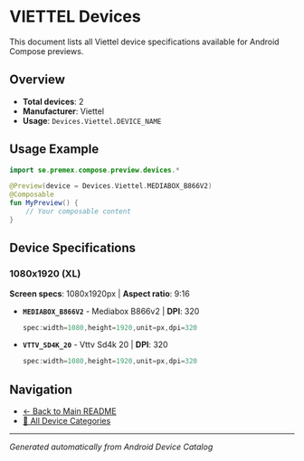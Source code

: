 # VIETTEL Devices

This document lists all Viettel device specifications available for Android Compose previews.

## Overview

- **Total devices**: 2
- **Manufacturer**: Viettel
- **Usage**: `Devices.Viettel.DEVICE_NAME`

## Usage Example

```kotlin
import se.premex.compose.preview.devices.*

@Preview(device = Devices.Viettel.MEDIABOX_B866V2)
@Composable
fun MyPreview() {
    // Your composable content
}
```

## Device Specifications

### 1080x1920 (XL)

**Screen specs**: 1080x1920px | **Aspect ratio**: 9:16

- **`MEDIABOX_B866V2`** - Mediabox B866v2 | **DPI**: 320
  ```kotlin
  spec:width=1080,height=1920,unit=px,dpi=320
  ```

- **`VTTV_SD4K_20`** - Vttv Sd4k 20 | **DPI**: 320
  ```kotlin
  spec:width=1080,height=1920,unit=px,dpi=320
  ```

## Navigation

- [← Back to Main README](../../README.md)
- [📱 All Device Categories](../README.md)

---
*Generated automatically from Android Device Catalog*
